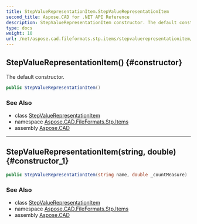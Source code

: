 ```yaml
---
title: StepValueRepresentationItem.StepValueRepresentationItem
second_title: Aspose.CAD for .NET API Reference
description: StepValueRepresentationItem constructor. The default constructor
type: docs
weight: 10
url: /net/aspose.cad.fileformats.stp.items/stepvaluerepresentationitem/stepvaluerepresentationitem/
---
```

## StepValueRepresentationItem() {#constructor}

The default constructor.

```csharp
public StepValueRepresentationItem()
```

### See Also

* class [StepValueRepresentationItem](../)
* namespace [Aspose.CAD.FileFormats.Stp.Items](../../stepvaluerepresentationitem/)
* assembly [Aspose.CAD](../../../)

---

## StepValueRepresentationItem(string, double) {#constructor_1}

```csharp
public StepValueRepresentationItem(string name, double _countMeasure)
```

### See Also

* class [StepValueRepresentationItem](../)
* namespace [Aspose.CAD.FileFormats.Stp.Items](../../stepvaluerepresentationitem/)
* assembly [Aspose.CAD](../../../)


